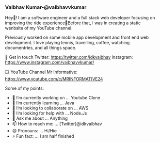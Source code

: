 ### Vaibhav Kumar-@vaibhavvkumar 
Hey👋! I am a software engineer and a full stack web developer focusing on improving the ride experience🛵Before that, I was in creating a static wenbsite of my YouTube channel. 

Previously worked on some mobile app development and front end web development. I love playing tennis, travelling, coffee, watching documentries, and all things space.

💬 Get in touch
Twitter: https://twitter.com/idkvaibhav
Instagram: https://www.instagram.com/vaibhavvkumar/

🎞 YouTube Channel 
Mr Informative: https://www.youtube.com/c/MRINFORMATIVE24

Some of my points:
- 🔭 I’m currently working on ... Youtube Clone
- 🌱 I’m currently learning ... Java
- 👯 I’m looking to collaborate on ... AWS
- 🤔 I’m looking for help with ... Node.Js
- 💬 Ask me about ... Anything
- 📫 How to reach me: ... [Twitter]@idkvaibhav
- 😄 Pronouns: ... Hi/Hie
- ⚡ Fun fact: ... I am half finished

